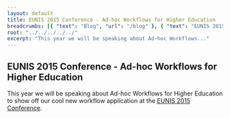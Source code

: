 ```yaml
---
layout: default
title: EUNIS 2015 Conference - Ad-hoc Workflows for Higher Education
breadcrumbs: [{ "text": "Blog", "url": "/blog" }, { "text": "EUNIS 2015 Conference", "url": "/blog/2015/06/12/eunis"}]
root: "../../../../../"
excerpt: "This year we will be speaking about Ad-hoc Workflows..."
---
```



## EUNIS 2015 Conference - Ad-hoc Workflows for Higher Education

This year we will be speaking about Ad-hoc Workflows for Higher Education to show off our cool new workflow application
at the <a href="http://www.eunis.org/eunis2015/congress-2/#keynoteTabs5">EUNIS 2015 Conference</a>.
